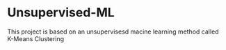 # Unsupervised-ML
This project is based on an unsupervisesd macine learning method called K-Means Clustering

